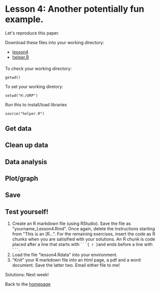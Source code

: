 # Lesson 4: Another potentially fun example.
Let's reproduce this paper.

Download these files into your working directory: 
- [lesson4](../data/lesson3.Rdata) 
- [helper.R](../data/helper.R)

####  
To check your working directory:
```
getwd()
```
To set your working diretory: 
```
setwd("H:/URP")
```
Run this to install/load libraries
```
source("helper.R") 
```

## Get data 

## Clean up data 

## Data analysis 

## Plot/graph 

## Save 



## Test yourself! 
1. Create an R markdown file (using RStudio). Save the file as "yourname_Lesson4.Rmd". Once again, delete the instructions starting from "This is an [R...". For the remaining exercises, insert the code as R chunks when you are satisified with your solutions. An R chunk is code placed  after a line that starts with ` ```{ r } `and ends before a line with ` ``` `.  
2. Load the file "lesson4.Rdata" into your environment.
3. "Knit" your R markdown file into an html page, a pdf and a word document. Save the latter two. Email either file to me! 
 
Solutions: Next week!


Back to the [homepage](../README.md)
